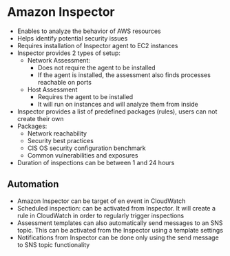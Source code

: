 # Amazon Inspector

- Enables to analyze the behavior of AWS resources
- Helps identify potential security issues
- Requires installation of Inspector agent to EC2 instances
- Inspector provides 2 types of setup:
    - Network Assessment: 
        - Does not require the agent to be installed
        - If the agent is installed, the assessment also finds processes reachable on ports
    - Host Assessment
        - Requires the agent to be installed
        - It will run on instances and will analyze them from inside
- Inspector provides a list of predefined packages (rules), users can not create their own
- Packages:
    - Network reachability
    - Security best practices
    - CIS OS security configuration benchmark
    - Common vulnerabilities and exposures
- Duration of inspections can be between 1 and 24 hours

## Automation

- Amazon Inspector can be target of en event in CloudWatch
- Scheduled inspection: can be activated from Inspector. It will create a rule in CloudWatch in order to regularly trigger inspections
- Assessment templates can also automatically send messages to an SNS topic. This can be activated from the Inspector using a template settings
- Notifications from Inspector can be done only using the send message to SNS topic functionality